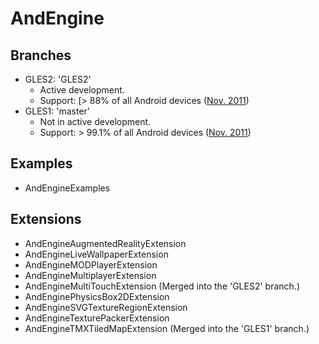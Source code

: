 # AndEngine

## Branches

 * GLES2: 'GLES2'
    * Active development. 
    * Support: [> 88% of all Android devices ([Nov. 2011](http://developer.android.com/resources/dashboard/platform-versions.html))
 * GLES1: 'master'
    * Not in active development.
    * Support: > 99.1% of all Android devices ([Nov. 2011](http://developer.android.com/resources/dashboard/platform-versions.html))

## Examples

 * AndEngineExamples

## Extensions

 * AndEngineAugmentedRealityExtension
 * AndEngineLiveWallpaperExtension
 * AndEngineMODPlayerExtension
 * AndEngineMultiplayerExtension
 * AndEngineMultiTouchExtension (Merged into the 'GLES2' branch.)
 * AndEnginePhysicsBox2DExtension
 * AndEngineSVGTextureRegionExtension
 * AndEngineTexturePackerExtension
 * AndEngineTMXTiledMapExtension (Merged into the 'GLES1' branch.)